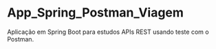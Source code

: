 # App_Spring_Postman_Viagem
Aplicação em Spring Boot para estudos APIs REST usando teste com o Postman.


